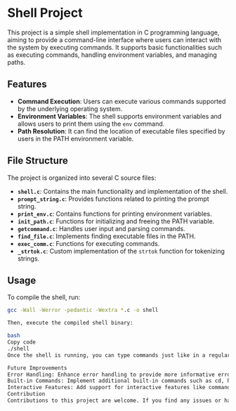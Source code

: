 # Shell Project

This project is a simple shell implementation in C programming language, aiming to provide a command-line interface where users can interact with the system by executing commands. It supports basic functionalities such as executing commands, handling environment variables, and managing paths.

## Features

- **Command Execution**: Users can execute various commands supported by the underlying operating system.
- **Environment Variables**: The shell supports environment variables and allows users to print them using the `env` command.
- **Path Resolution**: It can find the location of executable files specified by users in the PATH environment variable.

## File Structure

The project is organized into several C source files:

- **`shell.c`**: Contains the main functionality and implementation of the shell.
- **`prompt_string.c`**: Provides functions related to printing the prompt string.
- **`print_env.c`**: Contains functions for printing environment variables.
- **`init_path.c`**: Functions for initializing and freeing the PATH variable.
- **`getcommand.c`**: Handles user input and parsing commands.
- **`find_file.c`**: Implements finding executable files in the PATH.
- **`exec_comm.c`**: Functions for executing commands.
- **`_strtok.c`**: Custom implementation of the `strtok` function for tokenizing strings.

## Usage

To compile the shell, run:

```bash
gcc -Wall -Werror -pedantic -Wextra *.c -o shell

Then, execute the compiled shell binary:

bash
Copy code
./shell
Once the shell is running, you can type commands just like in a regular terminal.

Future Improvements
Error Handling: Enhance error handling to provide more informative error messages to users.
Built-in Commands: Implement additional built-in commands such as cd, history, etc.
Interactive Features: Add support for interactive features like command history, auto-completion, and customizable prompt.
Contribution
Contributions to this project are welcome. If you find any issues or have suggestions for improvements, feel free to open an issue or create a pull request.
